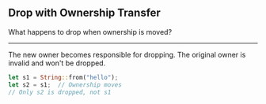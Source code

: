 ## Drop with Ownership Transfer

What happens to drop when ownership is moved?

---

The new owner becomes responsible for dropping. The original owner is invalid and won't be dropped.

```rust
let s1 = String::from("hello");
let s2 = s1;  // Ownership moves
// Only s2 is dropped, not s1
```

